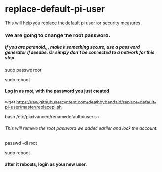 # replace-default-pi-user
This will help you replace the default pi user for security measures

### We are going to change the root password.
##### If you are paranoid,,, make it something secure, use a password generator if needbe. Or simply don't be connected to a network for this step.

sudo passwd root

sudo reboot

#### Log in as root, with the password you just created

wget https://raw.githubusercontent.com/deathbybandaid/replace-default-pi-user/master/replacepi.sh

bash /etc/piadvanced/renamedefaultpiuser.sh

###### This will remove the root password we added earlier and lock the account.
passwd -dl root

sudo reboot

#### after it reboots, login as your new user.
